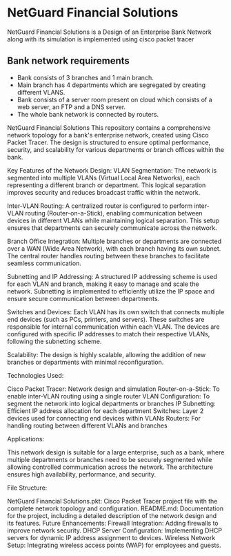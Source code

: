 # NetGuard Financial Solutions
NetGuard Financial Solutions is a Design of an Enterprise Bank Network along with its simulation is implemented using cisco packet tracer

## Bank network requirements
- Bank consists of 3 branches and 1 main branch.
- Main branch has 4 departments which are segregated by creating different VLANS.
- Bank consists of a server room present on cloud which consists of a web server, an FTP and a DNS server.
- The whole bank network is connected by routers.


NetGuard Financial Solutions
This repository contains a comprehensive network topology for a bank's enterprise network, created using Cisco Packet Tracer. The design is structured to ensure optimal performance, security, and scalability for various departments or branch offices within the bank.

Key Features of the Network Design:
VLAN Segmentation:
The network is segmented into multiple VLANs (Virtual Local Area Networks), each representing a different branch or department. This logical separation improves security and reduces broadcast traffic within the network.

Inter-VLAN Routing:
A centralized router is configured to perform inter-VLAN routing (Router-on-a-Stick), enabling communication between devices in different VLANs while maintaining logical separation.
This setup ensures that departments can securely communicate across the network.

Branch Office Integration:
Multiple branches or departments are connected over a WAN (Wide Area Network), with each branch having its own subnet. The central router handles routing between these branches to facilitate seamless communication.

Subnetting and IP Addressing:
A structured IP addressing scheme is used for each VLAN and branch, making it easy to manage and scale the network. Subnetting is implemented to efficiently utilize the IP space and ensure secure communication between departments.

Switches and Devices:
Each VLAN has its own switch that connects multiple end devices (such as PCs, printers, and servers). These switches are responsible for internal communication within each VLAN.
The devices are configured with specific IP addresses to match their respective VLANs, following the subnetting scheme.

Scalability:
The design is highly scalable, allowing the addition of new branches or departments with minimal reconfiguration.


Technologies Used:

Cisco Packet Tracer: Network design and simulation
Router-on-a-Stick: To enable inter-VLAN routing using a single router
VLAN Configuration: To segment the network into logical departments or branches
IP Subnetting: Efficient IP address allocation for each department
Switches: Layer 2 devices used for connecting end devices within VLANs
Routers: For handling routing between different VLANs and branches

Applications:

This network design is suitable for a large enterprise, such as a bank, where multiple departments or branches need to be securely segmented while allowing controlled communication across the network. The architecture ensures high availability, performance, and security.

File Structure:

NetGuard Financial Solutions.pkt: Cisco Packet Tracer project file with the complete network topology and configuration.
README.md: Documentation for the project, including a detailed description of the network design and its features.
Future Enhancements:
Firewall Integration: Adding firewalls to improve network security.
DHCP Server Configuration: Implementing DHCP servers for dynamic IP address assignment to devices.
Wireless Network Setup: Integrating wireless access points (WAP) for employees and guests.
